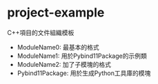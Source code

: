 # project-example

C++項目的文件組織模板

- ModuleName0: 最基本的格式
- ModuleName1: 用於Pybind11Package的示例類
- ModuleName2: 加了子模塊的格式
- Pybind11Package: 用於生成Python工具庫的模塊
